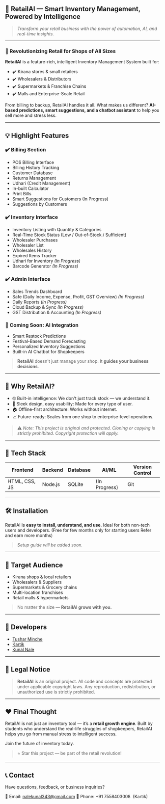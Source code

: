 ## 🏦 RetailAI — Smart Inventory Management, Powered by Intelligence

> *Transform your retail business with the power of automation, AI, and real-time insights.*

---

### 🧪 Revolutionizing Retail for Shops of All Sizes

**RetailAI** is a feature-rich, intelligent Inventory Management System built for:

* ✔️ Kirana stores & small retailers
* ✔️ Wholesalers & Distributors
* ✔️ Supermarkets & Franchise Chains
* ✔️ Malls and Enterprise-Scale Retail

From billing to backup, RetailAI handles it all. What makes us different? **AI-based predictions, smart suggestions, and a chatbot assistant** to help you sell more and stress less.

---

## 💡 Highlight Features

### ✔️ **Billing Section**

* POS Billing Interface
* Billing History Tracking
* Customer Database
* Returns Management
* Udhari (Credit Management)
* In-built Calculator
* Print Bills
* Smart Suggestions for Customers (In Progress)
* Suggestions by Customers

### ✔️ **Inventory Interface**

* Inventory Listing with Quantity & Categories
* Real-Time Stock Status (Low / Out-of-Stock / Sufficient)
* Wholesaler Purchases
* Wholesaler List
* Wholesales History
* Expired Items Tracker
* Udhari for Inventory *(In Progress)*
* Barcode Generator *(In Progress)*

### ✔️ **Admin Interface**

* Sales Trends Dashboard
* Safe (Daily Income, Expense, Profit, GST Overview) *(In Progress)*
* Daily Reports *(In Progress)*
* Cloud Backup & Sync *(In Progress)*
* GST Distribution & Accounting *(In Progress)*

### 🤖 **Coming Soon: AI Integration**

* Smart Restock Predictions
* Festival-Based Demand Forecasting
* Personalized Inventory Suggestions
* Built-in AI Chatbot for Shopkeepers

> **RetailAI** doesn't just manage your shop. It **guides your business decisions**.

---

## 🚀 Why RetailAI?

* 🤓 Built-in intelligence: We don't just track stock — we understand it.
* 🌟 Sleek design, easy usability: Made for every type of user.
* 🏠 Offline-first architecture: Works without internet.
* 📈 Future-ready: Scales from one shop to enterprise-level operations.

> ⚠️ *Note: This project is original and protected. Cloning or copying is strictly prohibited. Copyright protection will apply.*

---

## 📝 Tech Stack

| Frontend      | Backend | Database | AI/ML         | Version Control |
| ------------- | ------- | -------- | ------------- | --------------- |
| HTML, CSS, JS | Node.js | SQLite   | (In Progress) | Git             |

---

## 🛠️ Installation

RetailAI is **easy to install, understand, and use**. Ideal for both non-tech users and developers. (Free for few months only for starting users Refer and earn more months)

> *Setup guide will be added soon.*

---

## 🔗 Target Audience

* Kirana shops & local retailers
* Wholesalers & Suppliers
* Supermarkets & Grocery chains
* Multi-location franchises
* Retail malls & hypermarkets

> No matter the size — **RetailAI grows with you.**

---

## 🤝 Developers

* [Tushar Minche](https://github.com/TusharMinche)
* [Kartik](https://github.com/Kartik-com)
* [Kunal Nale](https://github.com/Nale-kunal)

---

## 🔐 Legal Notice

> **RetailAI** is an original project. All code and concepts are protected under applicable copyright laws. Any reproduction, redistribution, or unauthorized use is strictly prohibited.

---

## ❤️ Final Thought

RetailAI is not just an inventory tool — it’s a **retail growth engine**. Built by students who understand the real-life struggles of shopkeepers, RetailAI helps you go from manual stress to intelligent success.

Join the future of inventory today.

> ⭐ Star this project — be part of the retail revolution!

---

## 📞 Contact

Have questions, feedback, or business inquiries?

📧 Email: [nalekunal343@gmail.com](mailto:nalekunal343@gmail.com)
📱 Phone: +91 7558403008  (Kartik)

